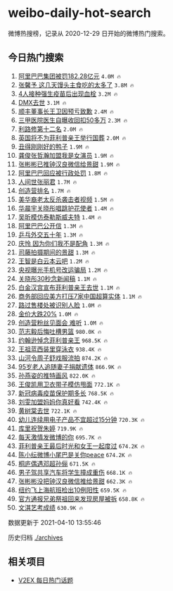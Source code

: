 # weibo-daily-hot-search

微博热搜榜，记录从 2020-12-29 日开始的微博热门搜索。

## 今日热门搜索

<!-- BEGIN -->

1. [阿里巴巴集团被罚182.28亿元](https://s.weibo.com/weibo?q=%23%E9%98%BF%E9%87%8C%E5%B7%B4%E5%B7%B4%E9%9B%86%E5%9B%A2%E8%A2%AB%E7%BD%9A182.28%E4%BA%BF%E5%85%83%23&Refer=top) `4.0M 🔥`
1. [张馨予 这几天馒头主食吃的太多了](https://s.weibo.com/weibo?q=%E5%BC%A0%E9%A6%A8%E4%BA%88%20%E8%BF%99%E5%87%A0%E5%A4%A9%E9%A6%92%E5%A4%B4%E4%B8%BB%E9%A3%9F%E5%90%83%E7%9A%84%E5%A4%AA%E5%A4%9A%E4%BA%86&Refer=top) `3.8M 🔥`
1. [4人接种强生疫苗后出现血栓](https://s.weibo.com/weibo?q=%234%E4%BA%BA%E6%8E%A5%E7%A7%8D%E5%BC%BA%E7%94%9F%E7%96%AB%E8%8B%97%E5%90%8E%E5%87%BA%E7%8E%B0%E8%A1%80%E6%A0%93%23&Refer=top) `3.2M 🔥`
1. [DMX去世](https://s.weibo.com/weibo?q=%23DMX%E5%8E%BB%E4%B8%96%23&Refer=top) `3.1M 🔥`
1. [顺丰董事长王卫因预亏致歉](https://s.weibo.com/weibo?q=%23%E9%A1%BA%E4%B8%B0%E8%91%A3%E4%BA%8B%E9%95%BF%E7%8E%8B%E5%8D%AB%E5%9B%A0%E9%A2%84%E4%BA%8F%E8%87%B4%E6%AD%89%23&Refer=top) `2.4M 🔥`
1. [三甲医院医生自曝收回扣50多万](https://s.weibo.com/weibo?q=%E4%B8%89%E7%94%B2%E5%8C%BB%E9%99%A2%E5%8C%BB%E7%94%9F%E8%87%AA%E6%9B%9D%E6%94%B6%E5%9B%9E%E6%89%A350%E5%A4%9A%E4%B8%87&Refer=top) `2.3M 🔥`
1. [利路修第十二名](https://s.weibo.com/weibo?q=%23%E5%88%A9%E8%B7%AF%E4%BF%AE%E7%AC%AC%E5%8D%81%E4%BA%8C%E5%90%8D%23&Refer=top) `2.0M 🔥`
1. [英国将不为菲利普亲王举行国葬](https://s.weibo.com/weibo?q=%23%E8%8B%B1%E5%9B%BD%E5%B0%86%E4%B8%8D%E4%B8%BA%E8%8F%B2%E5%88%A9%E6%99%AE%E4%BA%B2%E7%8E%8B%E4%B8%BE%E8%A1%8C%E5%9B%BD%E8%91%AC%23&Refer=top) `2.0M 🔥`
1. [丑得刚刚好的鸭子](https://s.weibo.com/weibo?q=%23%E4%B8%91%E5%BE%97%E5%88%9A%E5%88%9A%E5%A5%BD%E7%9A%84%E9%B8%AD%E5%AD%90%23&Refer=top) `1.9M 🔥`
1. [龚俊张哲瀚加盟我是女演员](https://s.weibo.com/weibo?q=%23%E9%BE%9A%E4%BF%8A%E5%BC%A0%E5%93%B2%E7%80%9A%E5%8A%A0%E7%9B%9F%E6%88%91%E6%98%AF%E5%A5%B3%E6%BC%94%E5%91%98%23&Refer=top) `1.9M 🔥`
1. [张彬彬已推钟汉良微信给景甜](https://s.weibo.com/weibo?q=%23%E5%BC%A0%E5%BD%AC%E5%BD%AC%E5%B7%B2%E6%8E%A8%E9%92%9F%E6%B1%89%E8%89%AF%E5%BE%AE%E4%BF%A1%E7%BB%99%E6%99%AF%E7%94%9C%23&Refer=top) `1.9M 🔥`
1. [阿里巴巴回应被行政处罚](https://s.weibo.com/weibo?q=%E9%98%BF%E9%87%8C%E5%B7%B4%E5%B7%B4%E5%9B%9E%E5%BA%94%E8%A2%AB%E8%A1%8C%E6%94%BF%E5%A4%84%E7%BD%9A&Refer=top) `1.8M 🔥`
1. [人间世张丽君](https://s.weibo.com/weibo?q=%23%E4%BA%BA%E9%97%B4%E4%B8%96%E5%BC%A0%E4%B8%BD%E5%90%9B%23&Refer=top) `1.7M 🔥`
1. [创造营排名](https://s.weibo.com/weibo?q=%E5%88%9B%E9%80%A0%E8%90%A5%E6%8E%92%E5%90%8D&Refer=top) `1.7M 🔥`
1. [美华裔老太反杀袭击者视频](https://s.weibo.com/weibo?q=%23%E7%BE%8E%E5%8D%8E%E8%A3%94%E8%80%81%E5%A4%AA%E5%8F%8D%E6%9D%80%E8%A2%AD%E5%87%BB%E8%80%85%E8%A7%86%E9%A2%91%23&Refer=top) `1.5M 🔥`
1. [华晨宇关晓彤唱跳护花使者](https://s.weibo.com/weibo?q=%23%E5%8D%8E%E6%99%A8%E5%AE%87%E5%85%B3%E6%99%93%E5%BD%A4%E5%94%B1%E8%B7%B3%E6%8A%A4%E8%8A%B1%E4%BD%BF%E8%80%85%23&Refer=top) `1.4M 🔥`
1. [吴昕模仿泰勒斯威夫特](https://s.weibo.com/weibo?q=%23%E5%90%B4%E6%98%95%E6%A8%A1%E4%BB%BF%E6%B3%B0%E5%8B%92%E6%96%AF%E5%A8%81%E5%A4%AB%E7%89%B9%23&Refer=top) `1.4M 🔥`
1. [阿里巴巴公开信](https://s.weibo.com/weibo?q=%E9%98%BF%E9%87%8C%E5%B7%B4%E5%B7%B4%E5%85%AC%E5%BC%80%E4%BF%A1&Refer=top) `1.3M 🔥`
1. [乒乓外交五十年](https://s.weibo.com/weibo?q=%23%E4%B9%92%E4%B9%93%E5%A4%96%E4%BA%A4%E4%BA%94%E5%8D%81%E5%B9%B4%23&Refer=top) `1.3M 🔥`
1. [庆怜 因为你们我不是配角](https://s.weibo.com/weibo?q=%E5%BA%86%E6%80%9C%20%E5%9B%A0%E4%B8%BA%E4%BD%A0%E4%BB%AC%E6%88%91%E4%B8%8D%E6%98%AF%E9%85%8D%E8%A7%92&Refer=top) `1.3M 🔥`
1. [司藤拍摄期间的景甜](https://s.weibo.com/weibo?q=%23%E5%8F%B8%E8%97%A4%E6%8B%8D%E6%91%84%E6%9C%9F%E9%97%B4%E7%9A%84%E6%99%AF%E7%94%9C%23&Refer=top) `1.3M 🔥`
1. [王智是白云本云吧](https://s.weibo.com/weibo?q=%23%E7%8E%8B%E6%99%BA%E6%98%AF%E7%99%BD%E4%BA%91%E6%9C%AC%E4%BA%91%E5%90%A7%23&Refer=top) `1.2M 🔥`
1. [央视曝光手机号改运骗局](https://s.weibo.com/weibo?q=%E5%A4%AE%E8%A7%86%E6%9B%9D%E5%85%89%E6%89%8B%E6%9C%BA%E5%8F%B7%E6%94%B9%E8%BF%90%E9%AA%97%E5%B1%80&Refer=top) `1.2M 🔥`
1. [关晓彤30秒念新闻稿](https://s.weibo.com/weibo?q=%23%E5%85%B3%E6%99%93%E5%BD%A430%E7%A7%92%E5%BF%B5%E6%96%B0%E9%97%BB%E7%A8%BF%23&Refer=top) `1.1M 🔥`
1. [白金汉宫宣布菲利普亲王去世](https://s.weibo.com/weibo?q=%23%E7%99%BD%E9%87%91%E6%B1%89%E5%AE%AB%E5%AE%A3%E5%B8%83%E8%8F%B2%E5%88%A9%E6%99%AE%E4%BA%B2%E7%8E%8B%E5%8E%BB%E4%B8%96%23&Refer=top) `1.1M 🔥`
1. [商务部回应美方打压7家中国超算实体](https://s.weibo.com/weibo?q=%E5%95%86%E5%8A%A1%E9%83%A8%E5%9B%9E%E5%BA%94%E7%BE%8E%E6%96%B9%E6%89%93%E5%8E%8B7%E5%AE%B6%E4%B8%AD%E5%9B%BD%E8%B6%85%E7%AE%97%E5%AE%9E%E4%BD%93&Refer=top) `1.1M 🔥`
1. [路过售楼处被识别人脸](https://s.weibo.com/weibo?q=%E8%B7%AF%E8%BF%87%E5%94%AE%E6%A5%BC%E5%A4%84%E8%A2%AB%E8%AF%86%E5%88%AB%E4%BA%BA%E8%84%B8&Refer=top) `1.0M 🔥`
1. [金价大跌20%](https://s.weibo.com/weibo?q=%23%E9%87%91%E4%BB%B7%E5%A4%A7%E8%B7%8C20%25%23&Refer=top) `1.0M 🔥`
1. [创造营粉丝见面会 难听](https://s.weibo.com/weibo?q=%E5%88%9B%E9%80%A0%E8%90%A5%E7%B2%89%E4%B8%9D%E8%A7%81%E9%9D%A2%E4%BC%9A%20%E9%9A%BE%E5%90%AC&Refer=top) `1.0M 🔥`
1. [范志毅后悔吐槽男篮](https://s.weibo.com/weibo?q=%23%E8%8C%83%E5%BF%97%E6%AF%85%E5%90%8E%E6%82%94%E5%90%90%E6%A7%BD%E7%94%B7%E7%AF%AE%23&Refer=top) `980.0K 🔥`
1. [约翰逊悼念菲利普亲王](https://s.weibo.com/weibo?q=%23%E7%BA%A6%E7%BF%B0%E9%80%8A%E6%82%BC%E5%BF%B5%E8%8F%B2%E5%88%A9%E6%99%AE%E4%BA%B2%E7%8E%8B%23&Refer=top) `968.5K 🔥`
1. [王祖蓝西装里穿泳衣](https://s.weibo.com/weibo?q=%23%E7%8E%8B%E7%A5%96%E8%93%9D%E8%A5%BF%E8%A3%85%E9%87%8C%E7%A9%BF%E6%B3%B3%E8%A1%A3%23&Refer=top) `938.4K 🔥`
1. [山河令周子舒戏服流拍](https://s.weibo.com/weibo?q=%23%E5%B1%B1%E6%B2%B3%E4%BB%A4%E5%91%A8%E5%AD%90%E8%88%92%E6%88%8F%E6%9C%8D%E6%B5%81%E6%8B%8D%23&Refer=top) `874.2K 🔥`
1. [95岁老人追随妻子捐献遗体](https://s.weibo.com/weibo?q=%2395%E5%B2%81%E8%80%81%E4%BA%BA%E8%BF%BD%E9%9A%8F%E5%A6%BB%E5%AD%90%E6%8D%90%E7%8C%AE%E9%81%97%E4%BD%93%23&Refer=top) `866.9K 🔥`
1. [孙燕姿的推特画风](https://s.weibo.com/weibo?q=%23%E5%AD%99%E7%87%95%E5%A7%BF%E7%9A%84%E6%8E%A8%E7%89%B9%E7%94%BB%E9%A3%8E%23&Refer=top) `822.0K 🔥`
1. [王俊凯用卫衣带子模仿甩面](https://s.weibo.com/weibo?q=%23%E7%8E%8B%E4%BF%8A%E5%87%AF%E7%94%A8%E5%8D%AB%E8%A1%A3%E5%B8%A6%E5%AD%90%E6%A8%A1%E4%BB%BF%E7%94%A9%E9%9D%A2%23&Refer=top) `772.1K 🔥`
1. [新冠病毒疫苗保护期多长](https://s.weibo.com/weibo?q=%23%E6%96%B0%E5%86%A0%E7%97%85%E6%AF%92%E7%96%AB%E8%8B%97%E4%BF%9D%E6%8A%A4%E6%9C%9F%E5%A4%9A%E9%95%BF%23&Refer=top) `768.5K 🔥`
1. [刘雯加盟妈妈你真好看](https://s.weibo.com/weibo?q=%23%E5%88%98%E9%9B%AF%E5%8A%A0%E7%9B%9F%E5%A6%88%E5%A6%88%E4%BD%A0%E7%9C%9F%E5%A5%BD%E7%9C%8B%23&Refer=top) `742.4K 🔥`
1. [黄树棠去世](https://s.weibo.com/weibo?q=%E9%BB%84%E6%A0%91%E6%A3%A0%E5%8E%BB%E4%B8%96&Refer=top) `722.1K 🔥`
1. [幼儿连续用电子产品不宜超过15分钟](https://s.weibo.com/weibo?q=%23%E5%B9%BC%E5%84%BF%E8%BF%9E%E7%BB%AD%E7%94%A8%E7%94%B5%E5%AD%90%E4%BA%A7%E5%93%81%E4%B8%8D%E5%AE%9C%E8%B6%85%E8%BF%8715%E5%88%86%E9%92%9F%23&Refer=top) `720.3K 🔥`
1. [库里祝贺朱婷](https://s.weibo.com/weibo?q=%E5%BA%93%E9%87%8C%E7%A5%9D%E8%B4%BA%E6%9C%B1%E5%A9%B7&Refer=top) `719.9K 🔥`
1. [每天激情发微博的你](https://s.weibo.com/weibo?q=%23%E6%AF%8F%E5%A4%A9%E6%BF%80%E6%83%85%E5%8F%91%E5%BE%AE%E5%8D%9A%E7%9A%84%E4%BD%A0%23&Refer=top) `695.7K 🔥`
1. [菲利普亲王最后时光和女王一起度过](https://s.weibo.com/weibo?q=%E8%8F%B2%E5%88%A9%E6%99%AE%E4%BA%B2%E7%8E%8B%E6%9C%80%E5%90%8E%E6%97%B6%E5%85%89%E5%92%8C%E5%A5%B3%E7%8E%8B%E4%B8%80%E8%B5%B7%E5%BA%A6%E8%BF%87&Refer=top) `674.2K 🔥`
1. [陈小纭微博小尾巴是关你peace](https://s.weibo.com/weibo?q=%E9%99%88%E5%B0%8F%E7%BA%AD%E5%BE%AE%E5%8D%9A%E5%B0%8F%E5%B0%BE%E5%B7%B4%E6%98%AF%E5%85%B3%E4%BD%A0peace&Refer=top) `674.2K 🔥`
1. [桐庐偶遇邓超孙俪](https://s.weibo.com/weibo?q=%23%E6%A1%90%E5%BA%90%E5%81%B6%E9%81%87%E9%82%93%E8%B6%85%E5%AD%99%E4%BF%AA%23&Refer=top) `671.5K 🔥`
1. [男子驾共享汽车将学生撞成重伤](https://s.weibo.com/weibo?q=%E7%94%B7%E5%AD%90%E9%A9%BE%E5%85%B1%E4%BA%AB%E6%B1%BD%E8%BD%A6%E5%B0%86%E5%AD%A6%E7%94%9F%E6%92%9E%E6%88%90%E9%87%8D%E4%BC%A4&Refer=top) `668.1K 🔥`
1. [张彬彬没把钟汉良微信推给景甜](https://s.weibo.com/weibo?q=%23%E5%BC%A0%E5%BD%AC%E5%BD%AC%E6%B2%A1%E6%8A%8A%E9%92%9F%E6%B1%89%E8%89%AF%E5%BE%AE%E4%BF%A1%E6%8E%A8%E7%BB%99%E6%99%AF%E7%94%9C%23&Refer=top) `662.3K 🔥`
1. [纽约飞上海航班检出10例阳性](https://s.weibo.com/weibo?q=%23%E7%BA%BD%E7%BA%A6%E9%A3%9E%E4%B8%8A%E6%B5%B7%E8%88%AA%E7%8F%AD%E6%A3%80%E5%87%BA10%E4%BE%8B%E9%98%B3%E6%80%A7%23&Refer=top) `659.5K 🔥`
1. [官方通报兄弟祭祖回来发现房屋被拆](https://s.weibo.com/weibo?q=%23%E5%AE%98%E6%96%B9%E9%80%9A%E6%8A%A5%E5%85%84%E5%BC%9F%E7%A5%AD%E7%A5%96%E5%9B%9E%E6%9D%A5%E5%8F%91%E7%8E%B0%E6%88%BF%E5%B1%8B%E8%A2%AB%E6%8B%86%23&Refer=top) `658.8K 🔥`
1. [文淇艺考成绩](https://s.weibo.com/weibo?q=%23%E6%96%87%E6%B7%87%E8%89%BA%E8%80%83%E6%88%90%E7%BB%A9%23&Refer=top) `630.9K 🔥`

数据更新于 2021-04-10 13:55:46

<!-- END -->

历史归档 [./archives](./archives)

## 相关项目

- [V2EX 每日热门话题](https://github.com/boojack/v2ex-daily-hot-topic)

